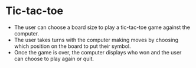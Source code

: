 # Tic-tac-toe

- The user can choose a board size to play a tic-tac-toe game against the computer.
- The user takes turns with the computer making moves by choosing which position on the board to put their symbol.
- Once the game is over, the computer displays who won and the user can choose to play again or quit.
